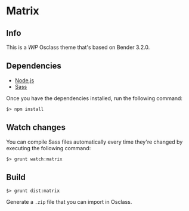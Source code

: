 # Matrix

## Info

This is a *WIP* Osclass theme that's based on Bender 3.2.0.

## Dependencies

* [Node.js](http://nodejs.org/)
* [Sass](http://sass-lang.com/)

Once you have the dependencies installed, run the following command:

```
$> npm install
```

## Watch changes

You can compile Sass files automatically every time they're changed by executing the following command:

```
$> grunt watch:matrix
```

## Build

```
$> grunt dist:matrix
```

Generate a `.zip` file that you can import in Osclass.
